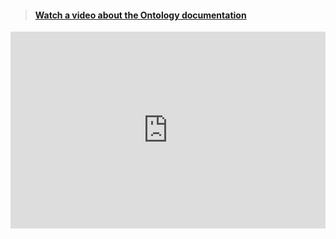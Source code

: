 > #### [Watch a video about the Ontology documentation](https://v.qq.com/x/page/u0784b610k9.html)

<iframe frameborder="0" src="https://v.qq.com/txp/iframe/player.html?vid=u0784b610k9" allowFullScreen="true" width="100%" height="315"></iframe>